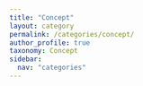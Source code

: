 ```yaml
---
title: "Concept"
layout: category
permalink: /categories/concept/
author_profile: true
taxonomy: Concept
sidebar:
  nav: "categories"
---
```

